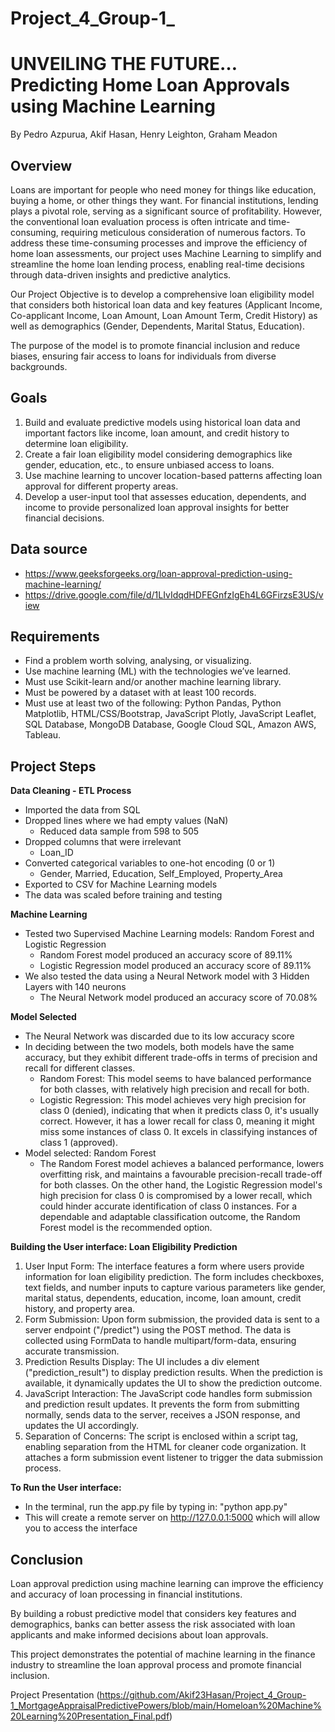 # Project_4_Group-1_

# UNVEILING THE FUTURE… Predicting Home Loan Approvals using Machine Learning
By Pedro Azpurua, Akif Hasan, Henry Leighton, Graham Meadon

## Overview
Loans are important for people who need money for things like education, buying a home, or other things they want. For financial institutions, lending plays a pivotal role, serving as a significant source of profitability. However, the conventional loan evaluation process is often intricate and time-consuming, requiring meticulous consideration of numerous factors. To address these time-consuming processes and improve the efficiency of home loan assessments, our project uses Machine Learning to simplify and streamline the home loan lending process, enabling real-time decisions through data-driven insights and predictive analytics.

Our Project Objective is to develop a comprehensive loan eligibility model that considers both historical loan data and key features (Applicant Income, Co-applicant Income, Loan Amount, Loan Amount Term, Credit History) as well as demographics (Gender, Dependents, Marital Status, Education). 

The purpose of the model is to promote financial inclusion and reduce biases, ensuring fair access to loans for individuals from diverse backgrounds.

## Goals
1) Build and evaluate predictive models using historical loan data and important factors like income, loan amount, and credit history to determine loan eligibility.
2) Create a fair loan eligibility model considering demographics like gender, education, etc., to ensure unbiased access to loans.
3) Use machine learning to uncover location-based patterns affecting loan approval for different property areas.
4) Develop a user-input tool that assesses education, dependents, and income to provide personalized loan approval insights for better financial decisions.

## Data source
* https://www.geeksforgeeks.org/loan-approval-prediction-using-machine-learning/
* https://drive.google.com/file/d/1LIvIdqdHDFEGnfzIgEh4L6GFirzsE3US/view 

## Requirements
* Find a problem worth solving, analysing, or visualizing.
* Use machine learning (ML) with the technologies we’ve learned.
* Must use Scikit-learn and/or another machine learning library.
* Must be powered by a dataset with at least 100 records.
* Must use at least two of the following: Python Pandas, Python Matplotlib, HTML/CSS/Bootstrap, JavaScript Plotly, JavaScript Leaflet, SQL Database, MongoDB Database, Google Cloud SQL, Amazon AWS, Tableau.

## Project Steps
**Data Cleaning - ETL Process**
* Imported the data from SQL
* Dropped lines where we had empty values (NaN) 
    * Reduced data sample from 598 to 505
* Dropped columns that were irrelevant
    * Loan_ID
* Converted categorical variables to one-hot encoding (0 or 1)
    * Gender, Married, Education, Self_Employed, Property_Area
* Exported to CSV for Machine Learning models
* The data was scaled before training and testing

**Machine Learning**
* Tested two Supervised Machine Learning models: Random Forest and Logistic Regression 
    * Random Forest model produced an accuracy score of 89.11%
    * Logistic Regression model produced an accuracy score of 89.11%
* We also tested the data using a Neural Network model with 3 Hidden Layers with 140 neurons
    * The Neural Network model produced an accuracy score of 70.08%

**Model Selected**
* The Neural Network was discarded due to its low accuracy score
* In deciding between the two models, both models have the same accuracy, but they exhibit different trade-offs in terms of precision and recall for different classes. 
    * Random Forest: This model seems to have balanced performance for both classes, with relatively high precision and recall for both.
    * Logistic Regression: This model achieves very high precision for class 0 (denied), indicating that when it predicts class 0, it's usually correct. However, it has a lower recall for class 0, meaning it might miss some instances of class 0. It excels in classifying instances of class 1 (approved).
* Model selected: Random Forest
    * The Random Forest model achieves a balanced performance, lowers overfitting risk, and maintains a favourable precision-recall trade-off for both classes. On the other hand, the Logistic Regression model's high precision for class 0 is compromised by a lower recall, which could hinder accurate identification of class 0 instances. For a dependable and adaptable classification outcome, the Random Forest model is the recommended option.

**Building the User interface: Loan Eligibility Prediction**
1) User Input Form: The interface features a form where users provide information for loan eligibility prediction. The form includes checkboxes, text fields, and number inputs to capture various parameters like gender, marital status, dependents, education, income, loan amount, credit history, and property area.
2) Form Submission: Upon form submission, the provided data is sent to a server endpoint ("/predict") using the POST method. The data is collected using FormData to handle multipart/form-data, ensuring accurate transmission.
3) Prediction Results Display: The UI includes a div element ("prediction_result") to display prediction results. When the prediction is available, it dynamically updates the UI to show the prediction outcome.
4) JavaScript Interaction: The JavaScript code handles form submission and prediction result updates. It prevents the form from submitting normally, sends data to the server, receives a JSON response, and updates the UI accordingly.
5) Separation of Concerns: The script is enclosed within a script tag, enabling separation from the HTML for cleaner code organization. It attaches a form submission event listener to trigger the data submission process.

**To Run the User interface:**
* In the terminal, run the app.py file by typing in: "python app.py"
* This will create a remote server on http://127.0.0.1:5000 which will allow you to access the interface

## Conclusion
Loan approval prediction using machine learning can improve the efficiency and accuracy of loan processing in financial institutions. 

By building a robust predictive model that considers key features and demographics, banks can better assess the risk associated with loan applicants and make informed decisions about loan approvals. 

This project demonstrates the potential of machine learning in the finance industry to streamline the loan approval process and promote financial inclusion.

Project Presentation (https://github.com/Akif23Hasan/Project_4_Group-1_MortgageAppraisalPredictivePowers/blob/main/Homeloan%20Machine%20Learning%20Presentation_Final.pdf)
